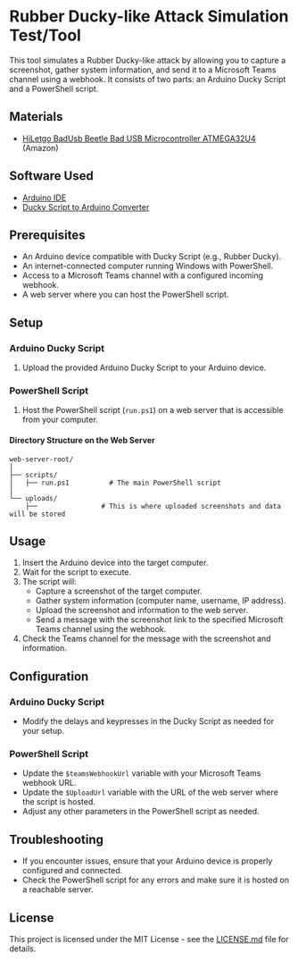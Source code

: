 # Rubber Ducky-like Attack Simulation Test/Tool

This tool simulates a Rubber Ducky-like attack by allowing you to capture a screenshot, gather system information, and send it to a Microsoft Teams channel using a webhook. It consists of two parts: an Arduino Ducky Script and a PowerShell script.

## Materials

- [HiLetgo BadUsb Beetle Bad USB Microcontroller ATMEGA32U4](https://www.amazon.com/gp/product/B07W5K9YHP/ref=ppx_yo_dt_b_asin_title_o01_s00?ie=UTF8&psc=1) (Amazon)

## Software Used

- [Arduino IDE](https://www.arduino.cc/en/guide/linux)
- [Ducky Script to Arduino Converter](https://elrock.gitlab.io/ducky2arduino/)


## Prerequisites

- An Arduino device compatible with Ducky Script (e.g., Rubber Ducky).
- An internet-connected computer running Windows with PowerShell.
- Access to a Microsoft Teams channel with a configured incoming webhook.
- A web server where you can host the PowerShell script.

## Setup

### Arduino Ducky Script

1. Upload the provided Arduino Ducky Script to your Arduino device.

### PowerShell Script

1. Host the PowerShell script (`run.ps1`) on a web server that is accessible from your computer.

#### Directory Structure on the Web Server
```
web-server-root/
│
├── scripts/
│   ├── run.ps1          # The main PowerShell script
│
└── uploads/
    ├──                # This is where uploaded screenshots and data will be stored
```

## Usage

1. Insert the Arduino device into the target computer.
2. Wait for the script to execute.
3. The script will:
   - Capture a screenshot of the target computer.
   - Gather system information (computer name, username, IP address).
   - Upload the screenshot and information to the web server.
   - Send a message with the screenshot link to the specified Microsoft Teams channel using the webhook.
4. Check the Teams channel for the message with the screenshot and information.

## Configuration

### Arduino Ducky Script

- Modify the delays and keypresses in the Ducky Script as needed for your setup.

### PowerShell Script

- Update the `$teamsWebhookUrl` variable with your Microsoft Teams webhook URL.
- Update the `$UploadUrl` variable with the URL of the web server where the script is hosted.
- Adjust any other parameters in the PowerShell script as needed.

## Troubleshooting

- If you encounter issues, ensure that your Arduino device is properly configured and connected.
- Check the PowerShell script for any errors and make sure it is hosted on a reachable server.

## License

This project is licensed under the MIT License - see the [LICENSE.md](LICENSE.md) file for details.
